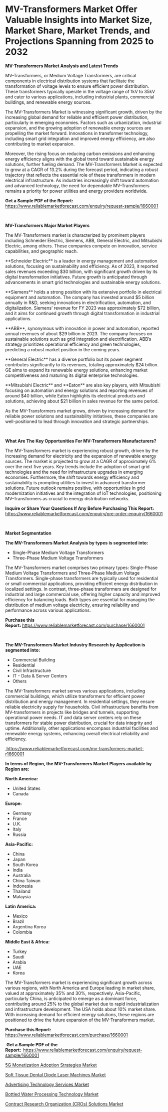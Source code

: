 <p><h1>MV-Transformers Market Offer Valuable Insights into Market Size, Market Share, Market Trends, and Projections Spanning from 2025 to 2032</h1></p><p><strong>MV-Transformers Market Analysis and Latest Trends</strong></p>
<p><p>MV-Transformers, or Medium Voltage Transformers, are critical components in electrical distribution systems that facilitate the transformation of voltage levels to ensure efficient power distribution. These transformers typically operate in the voltage range of 1kV to 35kV and cater to various applications, including industrial plants, commercial buildings, and renewable energy sources.</p><p>The MV-Transformers Market is witnessing significant growth, driven by the increasing global demand for reliable and efficient power distribution, particularly in emerging economies. Factors such as urbanization, industrial expansion, and the growing adoption of renewable energy sources are propelling the market forward. Innovations in transformer technology, including smart grid integration and improved energy efficiency, are also contributing to market expansion. </p><p>Moreover, the rising focus on reducing carbon emissions and enhancing energy efficiency aligns with the global trend toward sustainable energy solutions, further fueling demand. The MV-Transformers Market is expected to grow at a CAGR of 13.2% during the forecast period, indicating a robust trajectory that reflects the essential role of these transformers in modern electrical infrastructure. As industries increasingly shift toward automation and advanced technology, the need for dependable MV-Transformers remains a priority for power utilities and energy providers worldwide.</p></p>
<p><strong>Get a Sample PDF of the Report:&nbsp;</strong> <a href="https://www.reliablemarketforecast.com/enquiry/request-sample/1660001?utm_campaign=1108&utm_medium=2&utm_source=Github&utm_content=ia&utm_term=29032025&utm_id=mv-transformers">https://www.reliablemarketforecast.com/enquiry/request-sample/1660001</a></p>
<p>&nbsp;</p>
<p><strong>MV-Transformers Major Market Players</strong></p>
<p><p>The MV-Transformers market is characterized by prominent players including Schneider Electric, Siemens, ABB, General Electric, and Mitsubishi Electric, among others. These companies compete on innovation, service capabilities, and geographic reach.</p><p>**Schneider Electric** is a leader in energy management and automation solutions, focusing on sustainability and efficiency. As of 2023, it reported sales revenues exceeding $30 billion, with significant growth driven by its digital transformation initiatives. Future growth is anticipated through advancements in smart grid technologies and sustainable energy solutions.</p><p>**Siemens** holds a strong position with its extensive portfolio in electrical equipment and automation. The company has invested around $5 billion annually in R&D, seeking innovations in electrification, automation, and digitalization. Siemens’ revenue for FY 2023 was approximately $72 billion, and it aims for continued growth through digital transformation in industrial applications.</p><p>**ABB**, synonymous with innovation in power and automation, reported annual revenues of about $29 billion in 2023. The company focuses on sustainable solutions such as grid integration and electrification. ABB’s strategy prioritizes operational efficiency and green technologies, predicting a robust market position in the coming years.</p><p>**General Electric** has a diverse portfolio but its power segment contributes significantly to its revenues, totaling approximately $24 billion. GE aims to expand its renewable energy solutions, enhancing market competitiveness and maturing its digital enterprise technologies.</p><p>**Mitsubishi Electric** and **Eaton** are also key players, with Mitsubishi focusing on automation and energy solutions and reporting revenues of around $40 billion, while Eaton highlights its electrical products and solutions, achieving about $21 billion in sales revenue for the same period.</p><p>As the MV-Transformers market grows, driven by increasing demand for reliable power solutions and sustainability initiatives, these companies are well-positioned to lead through innovation and strategic partnerships.</p></p>
<p>&nbsp;</p>
<p><strong>What Are The Key Opportunities For MV-Transformers Manufacturers?</strong></p>
<p><p>The MV-Transformers market is experiencing robust growth, driven by the increasing demand for electricity and the expansion of renewable energy sources. The market is projected to grow at a CAGR of approximately 6% over the next five years. Key trends include the adoption of smart grid technologies and the need for infrastructure upgrades in emerging economies. Furthermore, the shift towards energy efficiency and sustainability is prompting utilities to invest in advanced transformer solutions. Future outlook remains positive, with opportunities in grid modernization initiatives and the integration of IoT technologies, positioning MV-Transformers as crucial to energy distribution networks.</p></p>
<p><strong>Inquire or Share Your Questions If Any Before Purchasing This Report:</strong> <a href="https://www.reliablemarketforecast.com/enquiry/pre-order-enquiry/1660001?utm_campaign=1108&utm_medium=2&utm_source=Github&utm_content=ia&utm_term=29032025&utm_id=mv-transformers">https://www.reliablemarketforecast.com/enquiry/pre-order-enquiry/1660001</a></p>
<p>&nbsp;</p>
<p><strong>Market Segmentation</strong></p>
<p><strong>The MV-Transformers Market Analysis by types is segmented into:</strong></p>
<p><ul><li>Single-Phase Medium Voltage Transformers</li><li>Three-Phase Medium Voltage Transformers</li></ul></p>
<p><p>The MV-Transformers market comprises two primary types: Single-Phase Medium Voltage Transformers and Three-Phase Medium Voltage Transformers. Single-phase transformers are typically used for residential or small commercial applications, providing efficient energy distribution in localized settings. In contrast, three-phase transformers are designed for industrial and large commercial use, offering higher capacity and improved efficiency for balancing loads. Both types are essential for managing the distribution of medium voltage electricity, ensuring reliability and performance across various applications.</p></p>
<p><strong>Purchase this Report:&nbsp;</strong><a href="https://www.reliablemarketforecast.com/purchase/1660001?utm_campaign=1108&utm_medium=2&utm_source=Github&utm_content=ia&utm_term=29032025&utm_id=mv-transformers">https://www.reliablemarketforecast.com/purchase/1660001</a></p>
<p>&nbsp;</p>
<p><strong>The MV-Transformers Market Industry Research by Application is segmented into:</strong></p>
<p><ul><li>Commercial Building</li><li>Residential</li><li>Civil Infrastructure</li><li>IT - Data & Server Centers</li><li>Others</li></ul></p>
<p><p>The MV-Transformers market serves various applications, including commercial buildings, which utilize transformers for efficient power distribution and energy management. In residential settings, they ensure reliable electricity supply for households. Civil infrastructure benefits from MV-transformers in projects like bridges and tunnels, supporting operational power needs. IT and data server centers rely on these transformers for stable power distribution, crucial for data integrity and uptime. Additionally, other applications encompass industrial facilities and renewable energy systems, enhancing overall electrical reliability and efficiency.</p></p>
<p><a href="https://www.reliablemarketforecast.com/mv-transformers-market-r1660001?utm_campaign=1108&utm_medium=2&utm_source=Github&utm_content=ia&utm_term=29032025&utm_id=mv-transformers">&nbsp;https://www.reliablemarketforecast.com/mv-transformers-market-r1660001</a></p>
<p><strong>In terms of Region, the MV-Transformers Market Players available by Region are:</strong></p>
<p>
    <p> <strong> North America: </strong>
        <ul>
            <li>United States</li>
            <li>Canada</li>
        </ul>
        </p> 
    <p> <strong> Europe: </strong>
        <ul>
            <li>Germany</li>
            <li>France</li>
            <li>U.K.</li>
            <li>Italy</li>
            <li>Russia</li>
        </ul>
        </p> 
    <p> <strong> Asia-Pacific: </strong>
        <ul>
            <li>China</li>
            <li>Japan</li>
            <li>South Korea</li>
            <li>India</li>
            <li>Australia</li>
            <li>China Taiwan</li>
            <li>Indonesia</li>
            <li>Thailand</li>
            <li>Malaysia</li>
        </ul>
        </p> 
    <p> <strong> Latin America: </strong>
        <ul>
            <li>Mexico</li>
            <li>Brazil</li>
            <li>Argentina Korea</li>
            <li>Colombia</li>
        </ul>
        </p> 
    <p> <strong> Middle East & Africa: </strong>
        <ul>
            <li>Turkey</li>
            <li>Saudi</li>
            <li>Arabia</li>
            <li>UAE</li>
            <li>Korea</li>
        </ul>
    </p>
    </p>
<p><p>The MV-Transformers market is experiencing significant growth across various regions, with North America and Europe leading in market share, valued at approximately 35% and 30%, respectively. Asia-Pacific, particularly China, is anticipated to emerge as a dominant force, contributing around 25% to the global market due to rapid industrialization and infrastructure development. The USA holds about 10% market share. With increasing demand for efficient energy solutions, these regions are positioned to drive the future expansion of the MV-Transformers market.</p></p>
<p><strong>Purchase this Report: </strong><a href="https://www.reliablemarketforecast.com/purchase/1660001?utm_campaign=1108&utm_medium=2&utm_source=Github&utm_content=ia&utm_term=29032025&utm_id=mv-transformers">https://www.reliablemarketforecast.com/purchase/1660001</a></p>
<p>&nbsp;<strong>Get a Sample PDF of the Report:&nbsp;&nbsp;</strong><a href="https://www.reliablemarketforecast.com/enquiry/request-sample/1660001?utm_campaign=1108&utm_medium=2&utm_source=Github&utm_content=ia&utm_term=29032025&utm_id=mv-transformers">https://www.reliablemarketforecast.com/enquiry/request-sample/1660001</a></p>
<p><strong></strong></p>
<p><p><a href="https://github.com/firdwsermald/Market-Research-Report-List-1/blob/main/5g-monetization-adoption-strategies-market.md?utm_campaign=1108&utm_medium=2&utm_source=Github&utm_content=ia&utm_term=29032025&utm_id=mv-transformers">5G Monetization Adoption Strategies Market</a></p><p><a href="https://github.com/etapaqanee/Market-Research-Report-List-1/blob/main/soft-tissue-dental-diode-laser-machines-market.md?utm_campaign=1108&utm_medium=2&utm_source=Github&utm_content=ia&utm_term=29032025&utm_id=mv-transformers">Soft Tissue Dental Diode Laser Machines Market</a></p><p><a href="https://github.com/wilzeryammy/Market-Research-Report-List-1/blob/main/advertising-technology-services-market.md?utm_campaign=1108&utm_medium=2&utm_source=Github&utm_content=ia&utm_term=29032025&utm_id=mv-transformers">Advertising Technology Services Market</a></p><p><a href="https://github.com/fontshatintj/Market-Research-Report-List-1/blob/main/bottled-water-processing-technology-market.md?utm_campaign=1108&utm_medium=2&utm_source=Github&utm_content=ia&utm_term=29032025&utm_id=mv-transformers">Bottled Water Processing Technology Market</a></p><p><a href="https://github.com/winjelequegt/Market-Research-Report-List-1/blob/main/contract-research-organization-cros-solutions-market.md?utm_campaign=1108&utm_medium=2&utm_source=Github&utm_content=ia&utm_term=29032025&utm_id=mv-transformers">Contract Research Organization (CROs) Solutions Market</a></p></p>